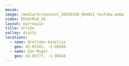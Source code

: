 ```yaml
---
mezak:
image: /media/Screenshot_20250330_004022_YouTube.webp
video: 853drMvd_2Q
layout: parroquia
title: arribe
valley: Araitz
locations:
  - name: Orellako baseliza
    geo: 43.03161, -1.98289
  - name: San Migel
    geo: 43.03777, -1.98410
---
```

